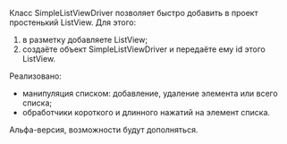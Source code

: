 Класс SimpleListViewDriver позволяет быстро добавить в проект простенький ListView.
Для этого:
  1) в разметку добавляете ListView;
  2) создаёте объект SimpleListViewDriver и передаёте ему id этого ListView.

  Реализовано:
  * манипуляция списком: добавление, удаление элемента или всего списка;
  * обработчики короткого и длинного нажатий на элемент списка.

Альфа-версия, возможности будут дополняться.

